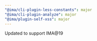 ```yaml
---
"@ima/cli-plugin-less-constants": major
"@ima/cli-plugin-analyze": major
"@ima/plugin-self-xss": major
---
```


Updated to support IMA@19
